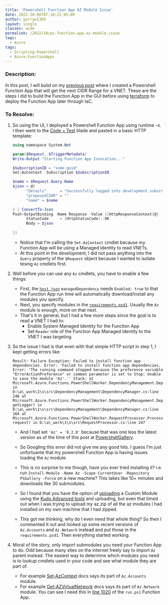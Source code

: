 ```yaml
---
title: 'Powershell Function App AZ Module Issue'
date: 2022-10-06T07:10:21-05:00
author: gerryw1389
layout: single
classes: wide
permalink: /2022/10/ps-function-app-az-module-issue
tags:
  - Azure
tags:
  - Scripting-Powershell
  - Azure-FunctionApps
---
```

<!--more-->

### Description:

In this post, I will build on my [previous post](https://automationadmin.com/2022/08/tf-get-next-subnet) where I created a Powershell Function App that will get the next CIDR Range for a VNET. These are the steps I did to build the Function App in the GUI before using [terraform](https://automationadmin.com/2022/10/tf-deploy-ps-function-app) to deploy the Function App later through IaC.

### To Resolve:

1. So using the UI, I deployed a Powershell Function App using runtime `~4`. I then went to the [Code + Test](https://learn.microsoft.com/en-us/azure/azure-functions/functions-create-function-app-portal#test-the-function) blade and pasted in a basic HTTP template:

   ```powershell
   using namespace System.Net

   param($Request, $TriggerMetadata)
   Write-Output "Starting Function App Invocation..."

   $SubscriptionID = "some-guid"
   Set-AzContext -Subscription $SubscriptionID

   $name = $Request.Query.Name
   $json = @{
         "Details"      = "Successfully logged into development subscription"
         "proposedCIDR" = ""
         "name" = $name

   } | ConvertTo-Json
   Push-OutputBinding -Name Response -Value ([HttpResponseContext]@{
         StatusCode     = [HttpStatusCode]::OK
         Body = $json
         
   })
   ```

   - Notice that I'm calling the `Set-AzContext` cmdlet because my Function App will be using a Managed Identity to read VNETs.
   - At this point in the development, I did not pass anything into the `Query` property of the `$Request` object because I wanted to isolate tesing `Az` cmdlets first.


1. Well before you can use any `Az` cmdlets, you have to enable a few things:

   - First, the [`host.json`](https://github.com/gerryw1389/PS-FindNextCIDRRange/blob/main/host.json) `managedDependency` needs `Enabled: true` to that the Function App run time will automatically download/install any modules you specify.
   - Next, you specify modules in the [`requirements.psd1`](https://github.com/gerryw1389/PS-FindNextCIDRRange/blob/main/requirements.psd1). Usually the `Az` module is enough, more on that next.
   - That's it in general, but I had a few more steps since the goal is to read a VNET I had to:
     - Enable System Managed Identity for the Function App
     - Set `Reader` role of the Function App Managed Identity to the VNET I was targeting.

1. So the issue I had is that even with that simple HTTP script in step 1, I kept getting errors like:

   ```escape
   Result: Failure Exception: Failed to install function app dependencies. Error: 'Failed to install function app dependencies. Error: 'The running command stopped because the preference variable "ErrorActionPreference" or common parameter is set to Stop: Unable to save the module 'Az'.'' Stack: at Microsoft.Azure.Functions.PowerShellWorker.DependencyManagement.DependencyManager.WaitOnDependencyInstallationTask() in D:\a\_work\1\s\src\DependencyManagement\DependencyManager.cs:line 246 at Microsoft.Azure.Functions.PowerShellWorker.DependencyManagement.DependencyManager.WaitForDependenciesAvailability(Func`1 getLogger) in D:\a\_work\1\s\src\DependencyManagement\DependencyManager.cs:line 164 at Microsoft.Azure.Functions.PowerShellWorker.RequestProcessor.ProcessInvocationRequest(StreamingMessage request) in D:\a\_work\1\s\src\RequestProcessor.cs:line 247
   ```

   - And I had set `'Az' = '8.2.0'` because that was one less the latest version as of the time of this post at [PowershellGallery](https://www.powershellgallery.com/packages/Az/8.2.0).

   - So Googling this error did not give me any good hits. I guess I'm just unfortuante that my powershell Function App is having issues loading the `Az` module. 

   - This is no surprise to me though, have you ever tried installing it? i.e. run `Install-Module -Name Az -Scope CurrentUser -Repository PSGallery -Force` on a new machine? This takes like 10+ minutes and downloads like 30 submodules.

   - So I found that you have the option of [uploading](https://learn.microsoft.com/en-us/azure/azure-functions/functions-reference-powershell?tabs=portal#custom-modules) a Custom Module using the [Kudo Advanced tools](https://learn.microsoft.com/en-us/azure/azure-functions/functions-how-to-use-azure-function-app-settings?tabs=portal#kudu) and uploading, but even that timed out when I was trying to upload my az.zip of all the az modules I had installed on my own machine that I had zipped.

   - This got me thinking, why do I even need that whole thing? So then I commented it out and looked up some recent versions of `Az.Accounts` and `Az.Network` instead and put those in the `requirements.psd1`. Then everything started working.

1. Moral of the story, only import submodules you need your Function App to do. Odd because many sites on the internet freely say to import `Az` parent instead. The easiest way to determine which modules you need is to lookup cmdlets used in your code and see what module they are part of.

   - For example [Set-AzContext](https://learn.microsoft.com/en-us/powershell/module/az.accounts/set-azcontext?view=azps-8.3.0) docs says its part of `Az.Accounts` module.
   - For example [Get-AZVirtualNetwork](https://learn.microsoft.com/en-us/powershell/module/az.network/get-azvirtualnetwork?view=azps-8.3.0) docs says its part of `Az.Network` module. You can see I need this in [line 1020](https://github.com/gerryw1389/PS-FindNextCIDRRange/blob/main/http/run.ps1#L1020) of the `run.ps1` Function App.